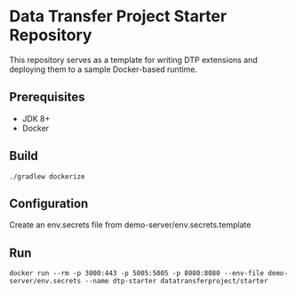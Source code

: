 # Data Transfer Project Starter Repository

This repository serves as a template for writing DTP extensions and deploying them to a sample Docker-based runtime.

## Prerequisites 

* JDK 8+
* Docker

## Build
`./gradlew dockerize`

## Configuration

Create an env.secrets file from demo-server/env.secrets.template

## Run

`
docker run --rm -p 3000:443 -p 5005:5005 -p 8080:8080 --env-file demo-server/env.secrets --name dtp-starter datatransferproject/starter
`


